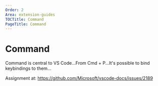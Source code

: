 ```yaml
---
Order: 2
Area: extension-guides
TOCTitle: Command
PageTitle: Command
---
```


# Command

Command is central to VS Code...From Cmd + P...It's possible to bind keybindings to them...

Assignment at: https://github.com/Microsoft/vscode-docs/issues/2189